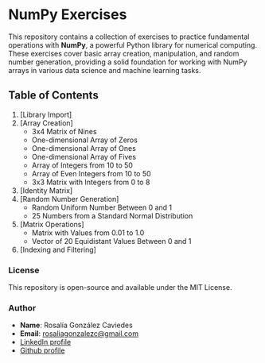 # NumPy Exercises

This repository contains a collection of exercises to practice fundamental operations with **NumPy**, a powerful Python library for numerical computing. These exercises cover basic array creation, manipulation, and random number generation, providing a solid foundation for working with NumPy arrays in various data science and machine learning tasks.

## Table of Contents
1. [Library Import]
2. [Array Creation]
    - 3x4 Matrix of Nines
    - One-dimensional Array of Zeros
    - One-dimensional Array of Ones
    - One-dimensional Array of Fives
    - Array of Integers from 10 to 50
    - Array of Even Integers from 10 to 50
    - 3x3 Matrix with Integers from 0 to 8
3. [Identity Matrix]
4. [Random Number Generation]
    - Random Uniform Number Between 0 and 1
    - 25 Numbers from a Standard Normal Distribution
5. [Matrix Operations]
    - Matrix with Values from 0.01 to 1.0
    - Vector of 20 Equidistant Values Between 0 and 1
6. [Indexing and Filtering]

### License
This repository is open-source and available under the MIT License.

### Author
- **Name**: Rosalía González Caviedes
- **Email**: rosaliagonzalezc@gmail.com
- [LinkedIn profile](https://www.linkedin.com/in/rosaliagonzalezcaviedes/)
- [Github profile](https://github.com/liagcaviedes)



